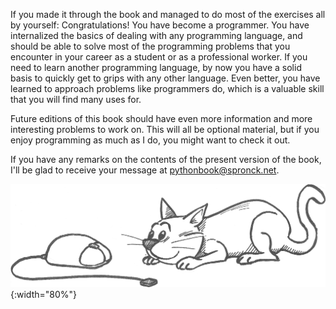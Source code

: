 If you made it through the book and managed to do most of the exercises
all by yourself: Congratulations! You have become a programmer. You have
internalized the basics of dealing with any programming language, and
should be able to solve most of the programming problems that you
encounter in your career as a student or as a professional worker. If
you need to learn another programming language, by now you have a solid
basis to quickly get to grips with any other language. Even better, you
have learned to approach problems like programmers do, which is a
valuable skill that you will find many uses for.

Future editions of this book should have even more information and more
interesting problems to work on. This will all be optional material, but
if you enjoy programming as much as I do, you might want to check it
out.

If you have any remarks on the contents of the present version of the
book, I'll be glad to receive your message at
<pythonbook@spronck.net>.

![cat](media/Cat.png "cat"){:width="80%"}
